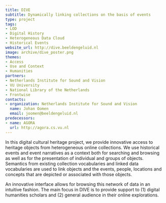 ```yaml
---
title: DIVE
subtitle: Dynamically linking collections on the basis of events
type: project
tags:
- LOD
- Digital History
- Heterogeneous Data Cloud
- Historical Events
website_url: http://dive.beeldengeluid.nl
image: archive/dive_poster.png
themes:
- Access
- Use and Context
- Humanities
partners:
- Netherlands Institute for Sound and Vision
- VU University
- National Library of the Netherlands
- Frontwise
contacts:
- organization: Netherlands Institute for Sound and Vision
  name: Johan Oomen
  email: joomen@beeldengeluid.nl
predecessors:
- name: AGORA
  url: http://agora.cs.vu.nl
---
```


In this digital cultural heritage project, we provide innovative access to heritage objects from heterogeneous online collections. We use historical events and event narratives as a context both for searching and browsing as well as for the presentation of individual and groups of objects. Semantics from existing collection vocabularies and linked data vocabularies are used to link objects and the events, people, locations and concepts that are depicted or associated with those objects.

An innovative interface allows for browsing this network of data in an intuitive fashion. The main focus in DIVE is to provide support to (1) digital humanities scholars and (2) general audience in their online explorations.
